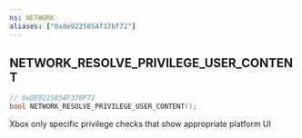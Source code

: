 ```yaml
---
ns: NETWORK
aliases: ["0xde9225854f37bf72"]
---
```

## NETWORK_RESOLVE_PRIVILEGE_USER_CONTENT

```c
// 0xDE9225854F37BF72
bool NETWORK_RESOLVE_PRIVILEGE_USER_CONTENT();
```

Xbox only specific privilege checks that show appropriate platform UI

